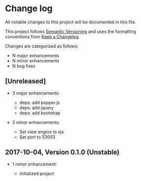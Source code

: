 # Change log

All notable changes to this project will be documented in this file.

This project follows [Semantic Versioning](http://semver.org/) and uses the formatting conventions from [Keep a Changelog](http://keepachangelog.com).

Changes are categorized as follows:

* N major enhancements
* N minor enhancements
* N bug fixes

## [Unreleased]

* 3 major enhancements:

  * deps: add popper.js
  * deps: add jquery
  * deps: add bootstrap

* 2 minor enhancements:

  * Set view engine to ejs
  * Set port to 53003

## 2017-10-04, Version 0.1.0 (Unstable)

* 1 minor enhancement:

  * Initialized project
